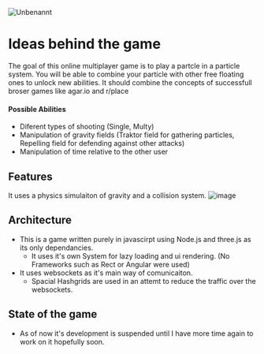 ![Unbenannt](https://github.com/user-attachments/assets/f59e96da-b63d-4024-85ea-218ced2890b0)

# Ideas behind the game

The goal of this online multiplayer game is to play a partcle in a particle system.
You will be able to combine your particle with other free floating ones to unlock new abilities.
It should combine the concepts of successfull broser games like agar.io and r/place

#### Possible Abilities
+ Diferent types of shooting (Single, Multy)
+ Manipulation of gravity fields (Traktor field for gathering particles, Repelling field for defending against other attacks)
+ Manipulation of time relative to the other user

## Features

It uses a physics simulaiton of gravity and a collision system.
![image](https://github.com/user-attachments/assets/ee597f88-439e-4fef-a4ae-11f02557da14)

## Architecture

+ This is a game written purely in javascirpt using Node.js and three.js as its only dependancies.
  + It uses it's own System for lazy loading and ui rendering. (No Frameworks such as Rect or Angular were used)
+ It uses websockets as it's main way of comunicaiton.
  +  Spacial Hashgrids are used in an attemt to reduce the traffic over the websockets.

## State of the game

+ As of now it's development is suspended until I have more time again to work on it hopefully soon.

